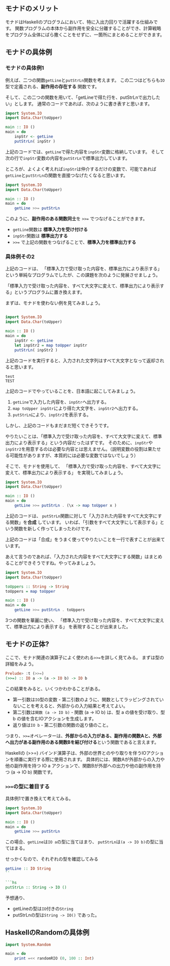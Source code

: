 





## モナドのメリット

モナドはHaskellのプログラムにおいて、特に入出力回りで活躍する仕組みです。
関数プログラムの本体から副作用を安全に分離することができ、計算戦略をプログラム全体にばら撒くことをせずに、一箇所にまとめることができます。



## モナドの具体例

### モナドの具体例1

例えば、二つの関数`getLine`と`putStrLn`関数を考えます。
この二つはどちらも`IO`型で定義される、**副作用の存在する** 関数です。

そして、この二つの関数を用いて、「getLineで得た行を、putStrLnで出力したい」とします。
通常のコードであれば、次のように書き表すと思います。


```hs
import System.IO
import Data.Char(toUpper)

main :: IO ()
main = do 
    inpStr <- getLine
    putStrLn( inpStr )
```

上記のコードでは、`getLine`で得た内容を`inpStr`変数に格納しています。
そして次の行で`inpStr`変数の内容を`putStrLn`で標準出力しています。

ところが、よくよく考えれば`inpStr`は仲介するだけの変数で、可能であれば`getLine`と`putStrLn`の関数を直接つなげたくなると思います。



```hs
import System.IO
import Data.Char(toUpper)

main :: IO ()
main = do 
    getLine >>= putStrLn
```

このように、**副作用のある関数同士**を `>>=` でつなげることができます。

- `getLine`関数は **標準入力を受け付ける**
- `inpStr`関数は **標準出力する**
- `>>=` で上記の関数をつなげることで、**標準入力を標準出力する** 



### 具体例その2


上記のコードは、
「標準入力で受け取った内容を、標準出力により表示する」という単純なプログラムでしたが、この課題を次のように発展させましょう。

「標準入力で受け取った内容を、すべて大文字に変えて、標準出力により表示する」というプログラムに置き換えます。


まずは、モナドを使わない例を見てみましょう。

```hs

import System.IO
import Data.Char(toUpper)

main :: IO ()
main = do 
    inpStr <- getLine
    let inpStr2 = map toUpper inpStr
    putStrLn( inpStr2 )
```

上記のコードを実行すると、入力された文字列はすべて大文字となって返却されると思います。

```
test
TEST
```

上記のコードでやっていることを、日本語に起こしてみましょう。

1. `getLine`で入力した内容を、`inpStr`へ出力する。
2. `map toUpper inpStr`により得た大文字を、`inpStr2`へ出力する。
3. `putStrLn`により、`inpStr2`を表示する。

しかし、上記のコードもまだまだ短くできそうです。

やりたいことは、「標準入力で受け取った内容を、すべて大文字に変えて、標準出力により表示する」という内容だったはずです。
そのために、`inpStr`や`inpStr2`を用意するのは必要な内容とは思えません。（説明変数の役割は果たせる可能性がありますが、本質的には必要な変数ではないでしょう）

そこで、モナドを使用して、
「標準入力で受け取った内容を、すべて大文字に変えて、標準出力により表示する」
を実現してみましょう。




```hs
import System.IO
import Data.Char(toUpper)

main :: IO ()
main = do 
    getLine >>= putStrLn . (\x -> map toUpper x )
```

上記のコードは、 `putStrLn`関数に対して「入力された内容をすべて大文字にする関数」を**合成** しています。
いわば、「引数をすべて大文字にして表示する」という関数を新しく作ってしまったわけです。

上記のコードは「合成」をうまく使ってやりたいことを一行で表すことが出来ています。

あえて言うのであれば、「入力された内容をすべて大文字にする関数」はまとめることができそうですね。やってみましょう。

```hs
import System.IO
import Data.Char(toUpper)

toUppers :: String -> String
toUppers = map toUpper

main :: IO ()
main = do 
    getLine >>= putStrLn . toUppers
```

3つの関数を華麗に使い、
「標準入力で受け取った内容を、すべて大文字に変えて、標準出力により表示する」
を表現することが出来ました。







## モナドの正体?

ここで、モナド関連の演算子によく使われる`>>=`を詳しく見てみる。
まずは型の詳細をみよう。

```hs
Prelude> :t (>>=)
(>>=) :: IO a -> (a -> IO b) -> IO b
```

この結果をみると、いくつかわかることがある。

- 第一引数は`IO`型の変数
        - 第二引数のように、関数としてラッピングされていないことを考えると、外部からの入力結果と考えてよい。
- 第二引数は`関数 (a -> IO b)` 
        - 関数 (a -> IO b) は、型 a の値を受け取り、型 b の値を含むIOアクションを生成します。
- 返り値は`IO b`
        - 第二引数の関数の返り値のこと。

つまり、`>>=`オペレーターは、**外部からの入力がある、副作用の関数Aと、外部へ出力がある副作用のある関数Bを結び付ける**という関数であると言えます。

Haskellの (>>=) バインド演算子は、外部の世界とのやり取りを伴うIOアクションを順番に実行する際に使用されます。
具体的には、関数Aが外部からの入力や他の副作用を持つ IO a アクションで、関数Bが外部への出力や他の副作用を持つ (a -> IO b) 関数です。


### `>>=`の型に着目する


具体例1で置き換えて考えてみる。

```hs
import System.IO
import Data.Char(toUpper)

main :: IO ()
main = do 
    getLine >>= putStrLn
```

この場合、`getLine`は`IO a`の型に当てはまり、
`putStrLn`は`(a -> IO b)`の型に当てはまる。

せっかくなので、それぞれの型を確認してみる

```hs
getLine :: IO String
``

```hs
putStrLn :: String -> IO ()
```

予想通り、

- getLineの型は`IO`付きの`String`
- putStrLnの型は`String -> IO()` であった。


## HaskellのRandomの具体例

```hs
import System.Random

main = do
    print =<< randomRIO (0, 100 :: Int)
```














